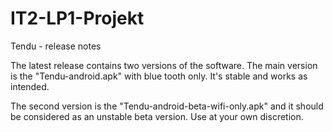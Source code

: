 IT2-LP1-Projekt
===============

Tendu - release notes

The latest release contains two versions of the software. The main version is the "Tendu-android.apk" with blue tooth only. 
It's stable and works as intended.

The second version is the "Tendu-android-beta-wifi-only.apk" and it should be considered as an unstable beta version. Use at your own discretion.
